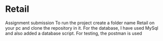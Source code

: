 # Retail
Assignment submission
To run the project create a folder name Retail on your pc 
and clone the repository in it. For the database, I have used MySql and also added a database script.
For testing, the postman is used 
